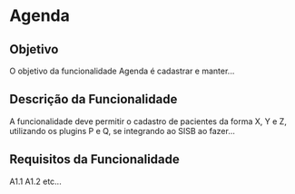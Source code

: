 # Agenda
## Objetivo
O objetivo da funcionalidade Agenda é cadastrar e manter...

## Descrição da Funcionalidade
A funcionalidade deve permitir o cadastro de pacientes da forma X, Y e Z, utilizando os plugins P e Q, se integrando ao SISB ao fazer...

## Requisitos da Funcionalidade
A1.1
A1.2
etc...

